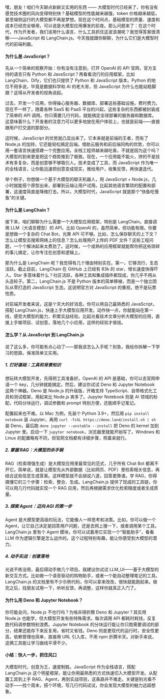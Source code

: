 嘿，朋友！咱们今天聊点新鲜又实用的东西 —— 大模型时代已经来了，你有没有感觉技术圈的风向变得特别快？基础模型的性能越来越强，token 价格越来越低，甚至端侧运行的大模型都不再是梦想。现在这个时间点，基础模型的质量、速度和成本已经完全够用，可以说是大模型应用爆发的前夜。那么问题来了：在这个时代，作为开发者，我们该用什么语言、什么工具抓住这波浪潮呢？我觉得答案很清晰——JavaScript 和 LangChain.js。今天我就跟你聊聊，为什么它们是大模型时代的前端利器。

#### 为什么是 JavaScript？

先从一个简单的观察开始：你有没有注意到，打开 OpenAI 的 API 官网，官方支持的语言只有 Python 和 JavaScript？再看看流行的应用框架，比如 LangChain、Dify，它们也只提供了 Python 和 JavaScript 版本。Python 的地位不用多说，毕竟是数据科学和 AI 的老大哥，但 JavaScript 为什么也能站稳脚跟？这得从开发者的视角说起。

过去，开发一个应用，你得操心服务器、数据库、部署这些基础设施，费时费力。现在不一样了，随着各种 SaaS 和 PaaS 平台的兴起，这些复杂的东西都被封装成了简单的 API 调用。你只需要几行代码，就能搞定全球部署的服务器和数据库。这意味着什么？开发者的注意力可以更多地放在用户体验上，也就是前端——直接跟用户打交道的那部分。

这时候，JavaScript 的优势就凸显出来了。它本来就是前端的王者，而有了 Node.js 的加持，它还能轻松搞定后端。借助云服务和前后端同构的优势，你可以用一套语言快速搭建一个完整应用。全栈工程师越来越吃香，不就是因为这个吗？大模型的到来更是把这个趋势推到了极致。现在，一个应用能不能火，拼的不是技术有多复杂，而是创意够不够吸引人。技术变成了工具，而 JavaScript 作为唯一的全栈语言，让你能迅速把创意变成现实，推给用户，收集反馈，再快速迭代。

举个例子，你想做一个基于大模型的聊天机器人，用 JavaScript + Node.js，几小时就能搭个原型出来，部署到云端让用户试用。比起其他语言繁琐的配置和部署，这速度简直是降维打击。所以，大模型时代，JavaScript 就是那个“快鱼吃慢鱼”的关键。



#### 为什么是 LangChain？

接下来，咱们聊聊为什么需要一个大模型应用框架，特别是 LangChain。直接调用 LLM（大语言模型）的 API，比如 OpenAI 的，虽然简单，但功能有限。你要是想做一个复杂的 Chat Bot，光靠 API 可不够。比如，怎么保存聊天的上下文？怎么让模型去搜索网络上的信息？怎么处理用户上传的 PDF 文件？这些工程问题，一个个解决起来太费劲了。这时候，一个成熟的应用框架就能帮你把这些琐碎的事儿搞定，让你专注在创意和逻辑上。

那为什么是 LangChain 呢？我觉得有几个理由特别实在。第一，它够流行，生态活跃。截止目前，LangChain 在 GitHub 上已经有 83k 的 star，增长速度快得吓人。Star 多意味着什么？社区活跃，各种工具和集成插件都现成，你几乎不用从头造轮子。第二，LangChain.js 不是 Python 版本的简单移植，而是一个独立团队从零打造的 JavaScript 生态。这说明官方对 JavaScript 的重视，绝不是玩票性质。

对前端开发者来说，这是个天大的好消息。你可以用自己最熟悉的 JavaScript，搭配 LangChain.js，快速上手大模型应用开发。动作快一点，你就能站在第一线，感受大模型的能力，积累实战经验。比起光看技术文章分析大模型的应用，直接上手做项目、试创意，落地几个小应用，这样的经验才值钱。



#### 怎么学？从 JavaScript 到 LangChain.js

说了这么多，你可能有点心动了——那我该怎么入手呢？别急，我给你拆解一下学习的思路，保准简单又实用。

##### 1. 打好基础：工具和背景知识
想玩转大模型开发，先得把工具准备好。OpenAI 的 API 是基础，你可以去官网申请一个 key，几分钟就能搞定。然后，建议你试试 Deno 和 Jupyter Notebook 这两个神器。Deno 是 Node.js 的升级版，开箱支持 TypeScript、自带格式化工具和测试框架，用起来比 Node.js 爽多了。Jupyter Notebook 则是 AI 领域的标配，代码分块运行，调试参数和 prompt 特别方便，还能顺手记笔记。

配置起来也不难。以 Mac 为例，先装个 Python 3.9+，然后用 `pip install notebook` 装 Jupyter，再用 `curl -fsSL https://deno.land/install.sh | sh` 装 Deno，最后跑 `deno jupyter --unstable --install` 把 Deno 的 kernel 加到 Jupyter 里。启动一下 `jupyter notebook`，浏览器里就能开始写了。Windows 和 Linux 的配置略有不同，但官网文档都有详细步骤，照着来就行。

##### 2. 掌握 RAG：大模型的杀手锏
RAG（检索增强生成）是大模型应用里最常见的范式，几乎所有 Chat Bot 都离不开它。简单说，就是让模型先从外部数据（比如网页、PDF）里检索相关信息，再结合这些信息生成答案。这样模型就不会胡说八道，回答更靠谱。学 RAG，你得搞懂它的三个步骤：检索、整合、生成。LangChain.js 提供了现成的工具链，你可以用几行代码就实现一个 RAG 应用，然后再根据需求优化检索精度或者生成质量。

##### 3. 探索 Agent：迈向 AGI 的第一步
Agent 是大模型更高级的玩法，它能像人一样思考和决策。比如，你可以做一个 Agent，让它自己决定是回答用户问题，还是去网上搜一下，或者调用某个工具。LangChain.js 里有个 Agent 模块，你可以试着用它实现一个“智能助手”，看看 LLM 作为逻辑引擎是怎么运作的。这个过程特别有趣，能让你感受到大模型的潜力。

##### 4. 动手实战：创意落地
光说不练没用，最后得动手做几个项目。我建议你试试 LLM_UI——基于大模型的新交互方式。比如做一个语音驱动的购物助手，或者一个能自动整理笔记的工具。LangChain.js 的文档里有不少示例代码，你可以拿来改改，很快就能跑起来。做完之后，找朋友试用一下，听听反馈，再调整，这样你就真正入门了。



#### 为什么用 Deno 和 Jupyter Notebook？

你可能会问，Node.js 不也行吗？为啥非得折腾 Deno 和 Jupyter？其实用 Node.js 也能学，但大模型开发有些特殊需求。每次调用 API 都耗时耗钱，反复跑代码调参数特别浪费。Jupyter Notebook 的分块运行能让你只跑需要调试的部分，结果还能存下来反复用，省时又省钱。Deno 则是更现代的运行时，安全性更高，依赖管理也简单，直接用 URL 引入库，不用 npm 折腾半天。对新手来说，这俩工具能让学习曲线平滑不少。



#### 小结：快人一步，抓住风口

大模型时代，创意为王，速度制胜。JavaScript 作为全栈语言，搭配 LangChain.js 这个明星框架，能让你用最熟悉的方式快速切入大模型开发。从配置工具到上手 RAG、Agent，再到实战项目，这条路并不难走。关键是别光看不动手——找个周末，搭个环境，写几行代码试试，你会发现大模型的魅力远超想象。
